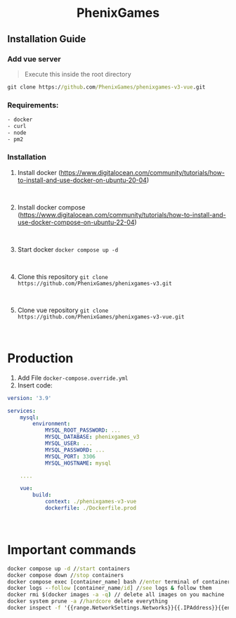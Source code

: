 # <center>**PhenixGames**</center>

## **Installation Guide**

### **Add vue server**

> Execute this inside the root directory

```cmd
git clone https://github.com/PhenixGames/phenixgames-v3-vue.git
```

### **Requirements:**

```txt
- docker
- curl
- node
- pm2
```

### Installation

1. Install docker (<https://www.digitalocean.com/community/tutorials/how-to-install-and-use-docker-on-ubuntu-20-04>)

<br>

2. Install docker compose (<https://www.digitalocean.com/community/tutorials/how-to-install-and-use-docker-compose-on-ubuntu-22-04>)

<br>

3. Start docker `docker compose up -d`

<br>

4. Clone this repository `git clone https://github.com/PhenixGames/phenixgames-v3.git `

<br>

5. Clone vue repository `git clone https://github.com/PhenixGames/phenixgames-v3-vue.git `

<br>

# Production

1. Add File `docker-compose.override.yml`
2. Insert code:

```yml
version: '3.9'

services:
    mysql:
        environment:
            MYSQL_ROOT_PASSWORD: ...
            MYSQL_DATABASE: phenixgames_v3
            MYSQL_USER: ...
            MYSQL_PASSWORD: ...
            MYSQL_PORT: 3306
            MYSQL_HOSTNAME: mysql

    ....

    vue:
        build:
            context: ./phenixgames-v3-vue
            dockerfile: ./Dockerfile.prod
```

<br>

# **Important commands**

```cmd
docker compose up -d //start containers
docker compose down //stop containers
docker compose exec [container_name] bash //enter terminal of container
docker logs --follow [container_name/id] //see logs & follow them
docker rmi $(docker images -a -q) // delete all images on you machine
docker system prune -a //hardcore delete everything
docker inspect -f '{{range.NetworkSettings.Networks}}{{.IPAddress}}{{end}}' name_or_id //get ip of container
```

```

```
